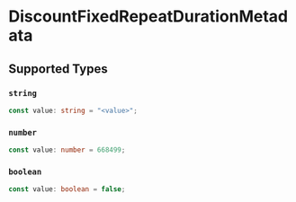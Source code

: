 # DiscountFixedRepeatDurationMetadata


## Supported Types

### `string`

```typescript
const value: string = "<value>";
```

### `number`

```typescript
const value: number = 668499;
```

### `boolean`

```typescript
const value: boolean = false;
```

